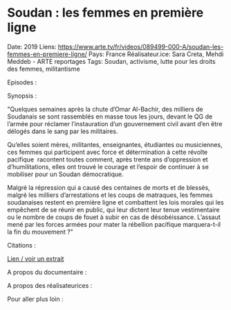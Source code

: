 # Soudan : les femmes en première ligne

Date: 2019
Liens: https://www.arte.tv/fr/videos/089499-000-A/soudan-les-femmes-en-premiere-ligne/
Pays: France
Réalisateur.ice: Sara Creta, Mehdi Meddeb - ARTE reportages
Tags: Soudan, activisme, lutte pour les droits des femmes, militantisme

Episodes : 

Synopsis : 

"Quelques semaines après la chute d’Omar Al-Bachir, des milliers de Soudanais se sont rassemblés en masse tous les jours, devant le QG de l’armée pour réclamer l’instauration d’un gouvernement civil avant d’en être délogés dans le sang par les militaires.

Qu’elles soient mères, militantes, enseignantes, étudiantes ou musiciennes, ces femmes qui participent avec force et détermination à cette révolte pacifique  racontent toutes comment, après trente ans d’oppression et d’humilitations, elles ont trouvé le courage et l’espoir de continuer à se mobiliser pour un Soudan démocratique.

Malgré la répression qui a causé des centaines de morts et de blessés, malgré les milliers d’arrestations et les coups de matraques, les femmes soudanaises restent en première ligne et combattent les lois morales qui les empêchent de se réunir en public, qui leur dictent leur tenue vestimentaire ou le nombre de coups de fouet à subir en cas de désobéissance. L’assaut mené par les forces armées pour mater la rébellion pacifique marquera-t-il la fin du mouvement ?"

Citations : 

[Lien / voir un extrait](https://www.arte.tv/fr/videos/089499-000-A/soudan-les-femmes-en-premiere-ligne/) 

A propos du documentaire : 

A propos des réalisateurices : 

Pour aller plus loin :